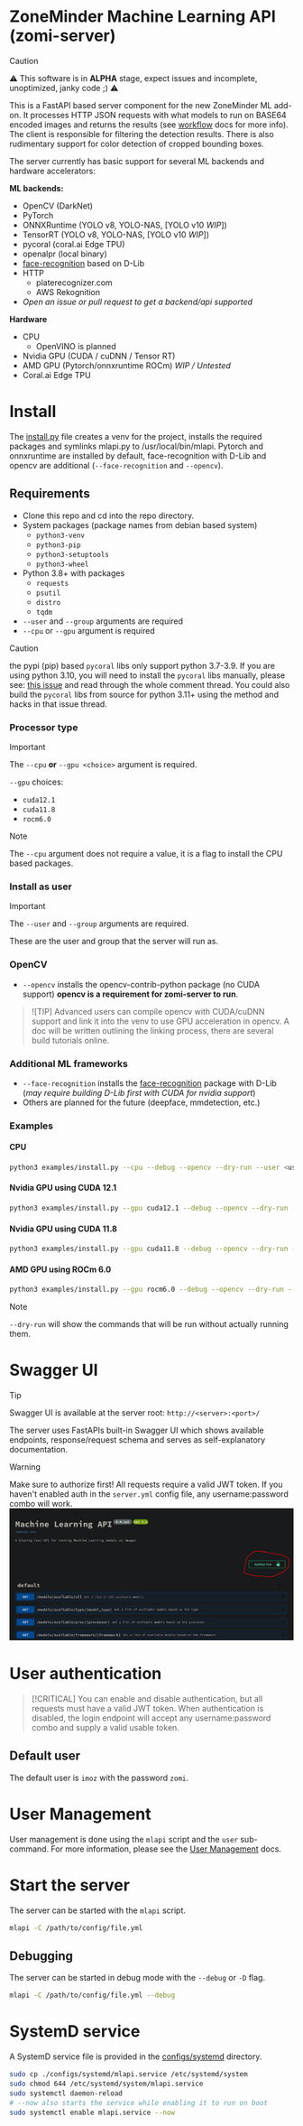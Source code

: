 # ZoneMinder Machine Learning API (zomi-server)
>[!CAUTION]
> :warning: This software is in **ALPHA** stage, expect issues and incomplete, unoptimized, janky code ;) :warning:

This is a FastAPI based server component for the new ZoneMinder ML add-on. It processes HTTP JSON requests with 
what models to run on BASE64 encoded images and returns the results (see [workflow](docs/workflow.md) docs for 
more info). The client is responsible for filtering the detection results. 
There is also rudimentary support for color detection of cropped bounding boxes.

The server currently has basic support for several ML backends and hardware accelerators:

**ML backends:**
- OpenCV (DarkNet)
- PyTorch
- ONNXRuntime (YOLO v8, YOLO-NAS, [YOLO v10 *WIP*])
- TensorRT (YOLO v8, YOLO-NAS, [YOLO v10 *WIP*])
- pycoral (coral.ai Edge TPU)
- openalpr (local binary)
- [face-recognition](https://github.com/ageitgey/face_recognition) based on D-Lib
- HTTP
    - platerecognizer.com
    - AWS Rekognition
- *Open an issue or pull request to get a backend/api supported*

**Hardware**
- CPU
    - OpenVINO is planned 
- Nvidia GPU (CUDA / cuDNN / Tensor RT)
- AMD GPU (Pytorch/onnxruntime ROCm) *WIP / Untested*
- Coral.ai Edge TPU


# Install

The [install.py](examples/install.py) file creates a venv for the project, installs the required packages and symlinks mlapi.py to /usr/local/bin/mlapi. 
Pytorch and onnxruntime are installed by default, face-recognition with D-Lib and opencv are additional (`--face-recognition` and `--opencv`).

## Requirements
- Clone this repo and cd into the repo directory.
- System packages (package names from debian based system)
    - `python3-venv`
    - `python3-pip`
    - `python3-setuptools`
    - `python3-wheel`
- Python 3.8+ with packages
    - `requests`
    - `psutil`
    - `distro`
    - `tqdm`
- `--user` and `--group` arguments are required
- `--cpu` or `--gpu` argument is required

>[!CAUTION]
> the pypi (pip) based `pycoral` libs only support python 3.7-3.9. If you are using python 3.10, you will need 
> to install the `pycoral` libs manually, please see: [this issue](https://github.com/google-coral/pycoral/issues/85) 
> and read through the whole comment thread. You could also build the `pycoral` libs from source for python 3.11+ 
> using the method and hacks in that issue thread. 

### Processor type
>[!IMPORTANT]
> The `--cpu` **or** `--gpu <choice>` argument is required. 

`--gpu` choices:
- `cuda12.1`
- `cuda11.8`
- `rocm6.0`

>[!NOTE]
> The `--cpu` argument does not require a value, it is a flag to install the CPU based packages.

### Install as user
>[!IMPORTANT]
> The `--user` and `--group` arguments are required. 

These are the user and group that the server will run as.

### OpenCV
- `--opencv` installs the opencv-contrib-python package (no CUDA support)
**opencv is a requirement for zomi-server to run**.
>![TIP]
> Advanced users can compile opencv with CUDA/cuDNN support and link it into the venv to use GPU acceleration in opencv.
> A doc will be written outlining the linking process, there are several build tutorials online.

### Additional ML frameworks
- `--face-recognition` installs the [face-recognition](https://github.com/ageitgey/face_recognition) package with D-Lib (*may require building D-Lib first with CUDA for nvidia support*)
- Others are planned for the future (deepface, mmdetection, etc.)

### Examples

#### CPU
```bash
python3 examples/install.py --cpu --debug --opencv --dry-run --user <username> --group <groupname>
```
#### Nvidia GPU using CUDA 12.1
```bash
python3 examples/install.py --gpu cuda12.1 --debug --opencv --dry-run --user <username> --group <groupname>
```

#### Nvidia GPU using CUDA 11.8
```bash
python3 examples/install.py --gpu cuda11.8 --debug --opencv --dry-run --user <username> --group <groupname>
```

#### AMD GPU using ROCm 6.0
```bash
python3 examples/install.py --gpu rocm6.0 --debug --opencv --dry-run --user <username> --group <groupname>
```

>[!NOTE]
> `--dry-run` will show the commands that will be run without actually running them.

# Swagger UI
>[!TIP]
> Swagger UI is available at the server root: `http://<server>:<port>/`

The server uses FastAPIs built-in Swagger UI which shows available endpoints, response/request schema and 
serves as self-explanatory documentation.

>[!WARNING] 
> Make sure to authorize first! All requests require a valid JWT token. 
> If you haven't enabled auth in the `server.yml` config file, any username:password combo will work.
>![Authorize in Swagger UI](docs/assets/zomi-server_auth-button.png)

# User authentication
>[!CRITICAL]
> You can enable and disable authentication, but all requests must have a valid JWT token. When authentication is disabled,
> the login endpoint will accept any username:password combo and supply a valid usable token.

## Default user
The default user is `imoz` with the password `zomi`.

# User Management
User management is done using the `mlapi` script and the `user` sub-command. 
For more information, please see the [User Management](docs/user_management.md) docs.

# Start the server
The server can be started with the `mlapi` script.

```bash
mlapi -C /path/to/config/file.yml
```
## Debugging
The server can be started in debug mode with the `--debug` or `-D` flag.

```bash
mlapi -C /path/to/config/file.yml --debug
```

# SystemD service
A SystemD service file is provided in the [configs/systemd](configs/systemd/mlapi.service) directory.

```bash
sudo cp ./configs/systemd/mlapi.service /etc/systemd/system
sudo chmod 644 /etc/systemd/system/mlapi.service
sudo systemctl daemon-reload
# --now also starts the service while enabling it to run on boot
sudo systemctl enable mlapi.service --now
```